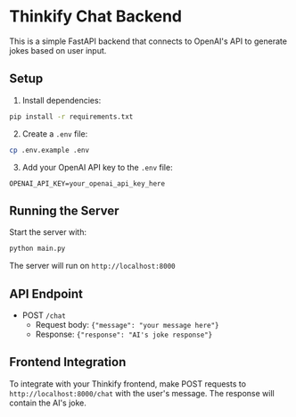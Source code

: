 # Thinkify Chat Backend

This is a simple FastAPI backend that connects to OpenAI's API to generate jokes based on user input.

## Setup

1. Install dependencies:
```bash
pip install -r requirements.txt
```

2. Create a `.env` file:
```bash
cp .env.example .env
```

3. Add your OpenAI API key to the `.env` file:
```
OPENAI_API_KEY=your_openai_api_key_here
```

## Running the Server

Start the server with:
```bash
python main.py
```

The server will run on `http://localhost:8000`

## API Endpoint

- POST `/chat`
  - Request body: `{"message": "your message here"}`
  - Response: `{"response": "AI's joke response"}`

## Frontend Integration

To integrate with your Thinkify frontend, make POST requests to `http://localhost:8000/chat` with the user's message. The response will contain the AI's joke. 
